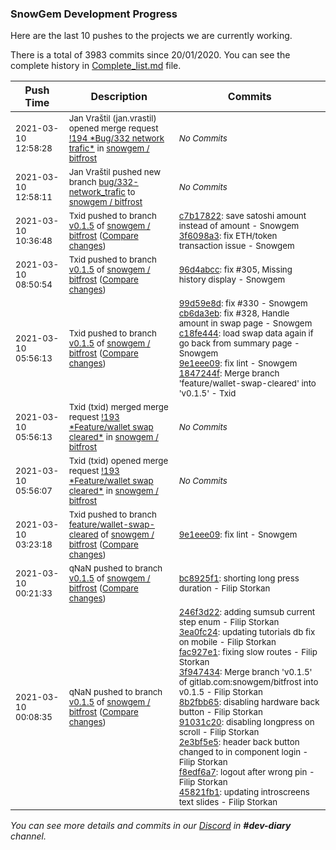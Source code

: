 
### SnowGem Development Progress

Here are the last 10 pushes to the projects we are currently working.

There is a total of 3983 commits since 20/01/2020. You can see the complete history in
 [Complete_list.md](Complete_list.md) file.

| Push Time | Description | Commits |
| --- | --- | --- |
| <sub>2021-03-10 12:58:28</sub> | <sub>Jan Vraštil (jan.vrastil) opened merge request [\!194 \*Bug/332 network trafic\*](https://gitlab.com/snowgem/bitfrost/-/merge_requests/194) in [snowgem / bitfrost](https://gitlab.com/snowgem/bitfrost)</sub> | <sub>_No Commits_</sub> |
| <sub>2021-03-10 12:58:11</sub> | <sub>Jan Vraštil pushed new branch [bug/332\-network\_trafic](https://gitlab.com/snowgem/bitfrost/commits/bug/332-network_trafic) to [snowgem / bitfrost](https://gitlab.com/snowgem/bitfrost)</sub> | <sub>_No Commits_</sub> |
| <sub>2021-03-10 10:36:48</sub> | <sub>Txid pushed to branch [v0\.1\.5](https://gitlab.com/snowgem/bitfrost/commits/v0.1.5) of [snowgem / bitfrost](https://gitlab.com/snowgem/bitfrost) ([Compare changes](https://gitlab.com/snowgem/bitfrost/compare/96d4abcc3a27c833fb4a7b604f401cf6ce5ce6a5...3f6098a325d8e31d4a925d4b08fc1ee568852896))</sub> | <sub>[c7b17822](https://gitlab.com/snowgem/bitfrost/-/commit/c7b17822d7c36e56515554000102910bb9c22281): save satoshi amount instead of amount - Snowgem<br>[3f6098a3](https://gitlab.com/snowgem/bitfrost/-/commit/3f6098a325d8e31d4a925d4b08fc1ee568852896): fix ETH/token transaction issue - Snowgem</sub> |
| <sub>2021-03-10 08:50:54</sub> | <sub>Txid pushed to branch [v0\.1\.5](https://gitlab.com/snowgem/bitfrost/commits/v0.1.5) of [snowgem / bitfrost](https://gitlab.com/snowgem/bitfrost) ([Compare changes](https://gitlab.com/snowgem/bitfrost/compare/1847244fef671acd01f81e6b292bb7d49c5f68fd...96d4abcc3a27c833fb4a7b604f401cf6ce5ce6a5))</sub> | <sub>[96d4abcc](https://gitlab.com/snowgem/bitfrost/-/commit/96d4abcc3a27c833fb4a7b604f401cf6ce5ce6a5): fix #305, Missing history display - Snowgem</sub> |
| <sub>2021-03-10 05:56:13</sub> | <sub>Txid pushed to branch [v0\.1\.5](https://gitlab.com/snowgem/bitfrost/commits/v0.1.5) of [snowgem / bitfrost](https://gitlab.com/snowgem/bitfrost) ([Compare changes](https://gitlab.com/snowgem/bitfrost/compare/bc8925f12904053885cce09c831662a736479837...1847244fef671acd01f81e6b292bb7d49c5f68fd))</sub> | <sub>[99d59e8d](https://gitlab.com/snowgem/bitfrost/-/commit/99d59e8d93c22103c19b1d442c9afe32b120cd1e): fix #330 - Snowgem<br>[cb6da3eb](https://gitlab.com/snowgem/bitfrost/-/commit/cb6da3eb740afd0966cbef18ce1329f12a21a502): fix #328, Handle amount in swap page - Snowgem<br>[c18fe444](https://gitlab.com/snowgem/bitfrost/-/commit/c18fe4447076e98c1a94901f38fc020a9518410f): load swap data again if go back from summary page - Snowgem<br>[9e1eee09](https://gitlab.com/snowgem/bitfrost/-/commit/9e1eee0945408b8e4b748072340a927dc2fcf3a4): fix lint - Snowgem<br>[1847244f](https://gitlab.com/snowgem/bitfrost/-/commit/1847244fef671acd01f81e6b292bb7d49c5f68fd): Merge branch 'feature/wallet-swap-cleared' into 'v0.1.5' - Txid</sub> |
| <sub>2021-03-10 05:56:13</sub> | <sub>Txid (txid) merged merge request [\!193 \*Feature/wallet swap cleared\*](https://gitlab.com/snowgem/bitfrost/-/merge_requests/193) in [snowgem / bitfrost](https://gitlab.com/snowgem/bitfrost)</sub> | <sub>_No Commits_</sub> |
| <sub>2021-03-10 05:56:07</sub> | <sub>Txid (txid) opened merge request [\!193 \*Feature/wallet swap cleared\*](https://gitlab.com/snowgem/bitfrost/-/merge_requests/193) in [snowgem / bitfrost](https://gitlab.com/snowgem/bitfrost)</sub> | <sub>_No Commits_</sub> |
| <sub>2021-03-10 03:23:18</sub> | <sub>Txid pushed to branch [feature/wallet\-swap\-cleared](https://gitlab.com/snowgem/bitfrost/commits/feature/wallet-swap-cleared) of [snowgem / bitfrost](https://gitlab.com/snowgem/bitfrost) ([Compare changes](https://gitlab.com/snowgem/bitfrost/compare/c18fe4447076e98c1a94901f38fc020a9518410f...9e1eee0945408b8e4b748072340a927dc2fcf3a4))</sub> | <sub>[9e1eee09](https://gitlab.com/snowgem/bitfrost/-/commit/9e1eee0945408b8e4b748072340a927dc2fcf3a4): fix lint - Snowgem</sub> |
| <sub>2021-03-10 00:21:33</sub> | <sub>qNaN pushed to branch [v0\.1\.5](https://gitlab.com/snowgem/bitfrost/commits/v0.1.5) of [snowgem / bitfrost](https://gitlab.com/snowgem/bitfrost) ([Compare changes](https://gitlab.com/snowgem/bitfrost/compare/45821fb1bebdba3f89e388df8de9ebf2c83da527...bc8925f12904053885cce09c831662a736479837))</sub> | <sub>[bc8925f1](https://gitlab.com/snowgem/bitfrost/-/commit/bc8925f12904053885cce09c831662a736479837): shorting long press duration - Filip Storkan</sub> |
| <sub>2021-03-10 00:08:35</sub> | <sub>qNaN pushed to branch [v0\.1\.5](https://gitlab.com/snowgem/bitfrost/commits/v0.1.5) of [snowgem / bitfrost](https://gitlab.com/snowgem/bitfrost) ([Compare changes](https://gitlab.com/snowgem/bitfrost/compare/71b4d535201148b6c62a1cf532485c35741fc9f6...45821fb1bebdba3f89e388df8de9ebf2c83da527))</sub> | <sub>[246f3d22](https://gitlab.com/snowgem/bitfrost/-/commit/246f3d22c6559fbe9f7fcf3fb6874e4944057f68): adding sumsub current step enum - Filip Storkan<br>[3ea0fc24](https://gitlab.com/snowgem/bitfrost/-/commit/3ea0fc248bdc282f2efd05fa6b62f6c6cbf2ebe5): updating tutorials db fix on mobile - Filip Storkan<br>[fac927e1](https://gitlab.com/snowgem/bitfrost/-/commit/fac927e15cd117ba2243d314b7687d8877b3fdd3): fixing slow routes - Filip Storkan<br>[3f947434](https://gitlab.com/snowgem/bitfrost/-/commit/3f947434a37673b34b1665545545be1a77dcdea8): Merge branch 'v0.1.5' of gitlab.com:snowgem/bitfrost into v0.1.5 - Filip Storkan<br>[8b2fbb65](https://gitlab.com/snowgem/bitfrost/-/commit/8b2fbb6561d1aff019f55569e26ca93925985401): disabling hardware back button - Filip Storkan<br>[91031c20](https://gitlab.com/snowgem/bitfrost/-/commit/91031c2073d42527b34c5da41fd19583fc74f89a): disabling longpress on scroll - Filip Storkan<br>[2e3bf5e5](https://gitlab.com/snowgem/bitfrost/-/commit/2e3bf5e53c921e7fe173415cb9aabf807affc351): header back button changed to in component login - Filip Storkan<br>[f8edf6a7](https://gitlab.com/snowgem/bitfrost/-/commit/f8edf6a7d1c135f3f75b5d49daa1a1791c2cad48): logout after wrong pin - Filip Storkan<br>[45821fb1](https://gitlab.com/snowgem/bitfrost/-/commit/45821fb1bebdba3f89e388df8de9ebf2c83da527): updating introscreens text slides - Filip Storkan</sub> |

_You can see more details and commits in our [Discord](https://discord.gg/zumGnbg) in **#dev-diary** channel._
